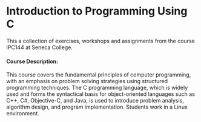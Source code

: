 # Introduction to Programming Using C

This a collection of exercises, workshops and assignments from the course IPC144 at Seneca College.

#### Course Description:

This course covers the fundamental principles of computer programming, with an emphasis on problem solving strategies using structured programming techniques. The C programming language, which is widely used and forms the syntactical basis for object-oriented languages such as C++, C#, Objective-C, and Java, is used to introduce problem analysis, algorithm design, and program implementation. Students work in a Linux environment.
